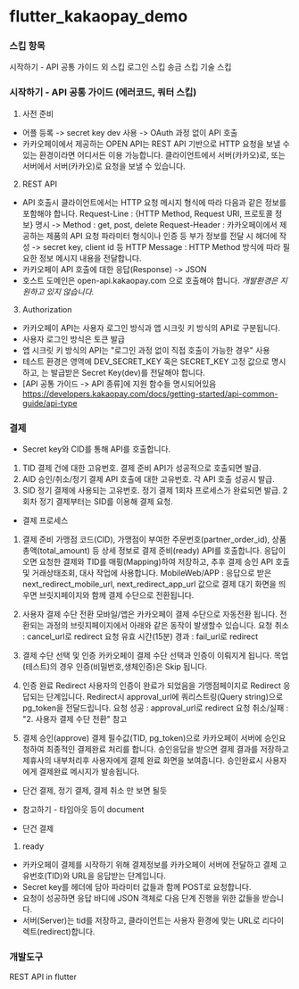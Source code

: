 # flutter_kakaopay_demo

### 스킵 항목
시작하기 - API 공통 가이드 외 스킵
로그인 스킵
송금 스킵
기술 스킵

### 시작하기 - API 공통 가이드 (에러코드, 쿼터 스킵)
1. 사전 준비
- 어플 등록 -> secret key dev 사용 -> OAuth 과정 없이 API 호출
- 카카오페이에서 제공하는 OPEN API는 REST API 기반으로 HTTP 요청을 보낼 수 있는 환경이라면 어디서든 이용 가능합니다.
클라이언트에서 서버(카카오)로, 또는 서버에서 서버(카카오)로 요청을 보낼 수 있습니다.

2. REST API
- API 호출시 클라이언트에서는 HTTP 요청 메시지 형식에 따라 다음과 같은 정보를 포함해야 합니다.
Request-Line : {HTTP Method, Request URI, 프로토콜 정보} 명시 -> Method : get, post, delete
Request-Header : 카카오페이에서 제공하는 제품의 API 요청 파라미터 형식이나 인증 등 부가 정보를 전달 시 헤더에 작성 -> secret key, client id 등
HTTP Message : HTTP Method 방식에 따라 필요한 정보 메시지 내용을 전달합니다.
- 카카오페이 API 호출에 대한 응답(Response) -> JSON
- 호스트 도메인은 open-api.kakaopay.com 으로 호출해야 합니다. *개발환경은 지원하고 있지 않습니다.*

3. Authorization
- 카카오페이 API는 사용자 로그인 방식과 앱 시크릿 키 방식의 API로 구분됩니다.
- 사용자 로그인 방식은 토큰 발급
- 앱 시크릿 키 방식의 API는 "로그인 과정 없이 직접 호출이 가능한 경우" 사용
- 테스트 환경은 <auth-scheme> 영역에 DEV_SECRET_KEY 혹은 SECRET_KEY 고정 값으로 명시하고, <authorization-parameters>는 발급받은 Secret Key(dev)를 전달해야 합니다.
- [API 공통 가이드 -> API 종류]에 지원 함수들 명시되어있음
https://developers.kakaopay.com/docs/getting-started/api-common-guide/api-type

### 결제
- Secret key와 CID를 통해 API를 호출합니다.
1. TID	결제 건에 대한 고유번호. 결제 준비 API가 성공적으로 호출되면 발급.
2. AID	승인/취소/정기 결제 API 호출에 대한 고유번호. 각 API 호출 성공시 발급.
3. SID	정기 결제에 사용되는 고유번호. 정기 결제 1회차 프로세스가 완료되면 발급. 2회차 정기 결제부터는 SID를 이용해 결제 요청.

- 결제 프로세스
1. 결제 준비
가맹점 코드(CID), 가맹점이 부여한 주문번호(partner_order_id), 상품 총액(total_amount) 등 상세 정보로 결제 준비(ready) API를 호출합니다.
응답이 오면 요청한 결제와 TID를 매핑(Mapping)하여 저장하고, 추후 결제 승인 API 호출 및 거래상태조회, 대사 작업에 사용합니다.
MobileWeb/APP : 응답으로 받은 next_redirect_mobile_url, next_redirect_app_url 값으로 결제 대기 화면을 띄우면 브릿지페이지와 함께 결제 수단으로 전환됩니다.

2. 사용자 결제 수단 전환
모바일/앱은 카카오페이 결제 수단으로 자동전환 됩니다.
전환되는 과정의 브릿지페이지에서 아래와 같은 동작이 발생할수 있습니다.
요청 취소 : cancel_url로 redirect
요청 유효 시간(15분) 경과 : fail_url로 redirect

3. 결제 수단 선택 및 인증
카카오페이 결제 수단 선택과 인증이 이뤄지게 됩니다. 목업(테스트)의 경우 인증(비밀번호,생체인증)은 Skip 됩니다.

4. 인증 완료 Redirect
사용자의 인증이 완료가 되었음을 가맹점페이지로 Redirect 응답되는 단계입니다.
Redirect시 approval_url에 쿼리스트링(Query string)으로 pg_token을 전달드립니다.
요청 성공 : approval_url로 redirect
요청 취소/실패 : "2. 사용자 결제 수단 전환" 참고

5. 결제 승인(approve)
결제 필수값(TID, pg_token)으로 카카오페이 서버에 승인요청하여 최종적인 결제완료 처리를 합니다.
승인응답을 받으면 결제 결과를 저장하고 제휴사의 내부처리후 사용자에게 결제 완료 화면을 보여줍니다.
승인완료시 사용자에게 결제완료 메시지가 발송됩니다.

- 단건 결제, 정기 결제, 결제 취소 만 보면 될듯
* 참고하기 - 타임아웃 등이 document

- 단건 결제
1. ready
- 카카오페이 결제를 시작하기 위해 결제정보를 카카오페이 서버에 전달하고 결제 고유번호(TID)와 URL을 응답받는 단계입니다.
- Secret key를 헤더에 담아 파라미터 값들과 함께 POST로 요청합니다.
- 요청이 성공하면 응답 바디에 JSON 객체로 다음 단계 진행을 위한 값들을 받습니다.
- 서버(Server)는 tid를 저장하고, 클라이언트는 사용자 환경에 맞는 URL로 리다이렉트(redirect)합니다.

### 개발도구
REST API in flutter